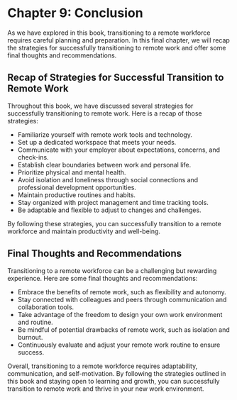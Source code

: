 Chapter 9: Conclusion
=====================

As we have explored in this book, transitioning to a remote workforce requires careful planning and preparation. In this final chapter, we will recap the strategies for successfully transitioning to remote work and offer some final thoughts and recommendations.

Recap of Strategies for Successful Transition to Remote Work
------------------------------------------------------------

Throughout this book, we have discussed several strategies for successfully transitioning to remote work. Here is a recap of those strategies:

* Familiarize yourself with remote work tools and technology.
* Set up a dedicated workspace that meets your needs.
* Communicate with your employer about expectations, concerns, and check-ins.
* Establish clear boundaries between work and personal life.
* Prioritize physical and mental health.
* Avoid isolation and loneliness through social connections and professional development opportunities.
* Maintain productive routines and habits.
* Stay organized with project management and time tracking tools.
* Be adaptable and flexible to adjust to changes and challenges.

By following these strategies, you can successfully transition to a remote workforce and maintain productivity and well-being.

Final Thoughts and Recommendations
----------------------------------

Transitioning to a remote workforce can be a challenging but rewarding experience. Here are some final thoughts and recommendations:

* Embrace the benefits of remote work, such as flexibility and autonomy.
* Stay connected with colleagues and peers through communication and collaboration tools.
* Take advantage of the freedom to design your own work environment and routine.
* Be mindful of potential drawbacks of remote work, such as isolation and burnout.
* Continuously evaluate and adjust your remote work routine to ensure success.

Overall, transitioning to a remote workforce requires adaptability, communication, and self-motivation. By following the strategies outlined in this book and staying open to learning and growth, you can successfully transition to remote work and thrive in your new work environment.
